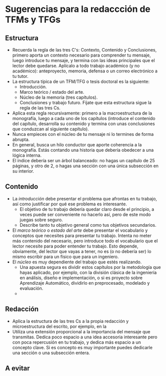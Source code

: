 # Sugerencias para la redaccción de TFMs y TFGs

## Estructura
- Recuerda la regla de las tres C's: Contexto, Contenido y Conclusiones, primero aporta un contexto necesario para comprender tu mensaje, luego introduce tu mensaje, y termina con las ideas principales que el lector debe quedarse. Aplícalo a todo trabajo académico (y no académico): anteproyecto, memoria, defensa o un correo electrónico a tu tutor.
- La estructura típica de un TFM/TFG o tesis doctoral es la siguiente:
  * Introducción.
  * Marco teórico / estado del arte.
  * Núcleo de la memoria (tres capítulos).
  * Conclusiones y trabajo futuro.
  Fíjate que esta estructura sigue la regla de las tres Cs.
- Aplica esta regla recursivamente: primero a la macroestructura de la monografía, luego a cada uno de los capítulos (introduce el contenido del capítulo, desarrolla su contenido y termina con unas conclusiones que conduzcan al siguiente capítulo).
- Nunca empieces con el núcleo de tu mensaje ni lo termines de forma abrupta.
- En general, busca un hilo conductor que aporte coherencia a la monografía. Estás contando una historia que debería obedecer a una lógica interna.
- El índice debería ser un árbol balanceado: no hagas un capítulo de 25 páginas, y otro de 2, o hagas una sección con una única subsección en su interior.

## Contenido
- La *introducción* debe presentar el problema que afrontas en tu trabajo, así como justificar por qué ese problema es interesante. 
  - El objetivo de tu trabajo debería quedar claro desde el principio, a veces puede ser conveniente no hacerlo así, pero de este modo juegas sobre seguro.
  - Describe tanto tu objetivo general como tus objetivos secundarios.
- El *marco teórico* o *estado del arte* debe presentar el vocabulario y conceptos que necesites para presentar tu trabajo. Intenta no meter más contenido del necesario, pero introduce todo el vocabulario que el lector necesite para poder entender tu trabajo. Esto depende, obviamente, del lector que vayas a tener, no es (o no debería ser) lo mismo escribir para un físico que para un ingeniero.
- El *núcleo* es muy dependiente del trabajo que estés realizando.
  - Una apuesta segura es dividir estos capítulos por la metodología que hayas aplicado, por ejemplo, con la división clásica de la ingeniería en análisis, diseño e implementación, o si es proyecto sobre Aprendizaje Automático, dividirlo en preprocesado, modelado y evaluación.
  - 
## Redacción
- Aplica la estructura de las tres Cs a la propia redacción y microestructura del escrito, por ejemplo, en la
- Utiliza una extensión proporcional a la importancia del mensaje que transmitas. Dedica poco espacio a una idea accesoria interesante pero con poca repercusión en tu trabajo, y dedica más espacio a un concepto clave. Si es concepto es muy importante puedes dedicarle una sección o una subsección entera.

## A evitar
